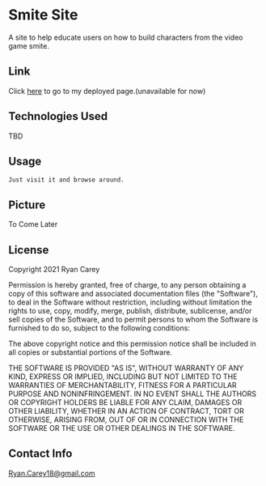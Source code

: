 # Smite Site

A site to help educate users on how to build characters from the video game smite.

## Link

Click [here]() to go to my deployed page.(unavailable for now)

## Technologies Used

TBD

## Usage

    Just visit it and browse around.

## Picture

To Come Later

## License

Copyright 2021 Ryan Carey

Permission is hereby granted, free of charge, to any person obtaining a copy of this software and associated documentation files (the "Software"), to deal in the Software without restriction, including without limitation the rights to use, copy, modify, merge, publish, distribute, sublicense, and/or sell copies of the Software, and to permit persons to whom the Software is furnished to do so, subject to the following conditions:

The above copyright notice and this permission notice shall be included in all copies or substantial portions of the Software.

THE SOFTWARE IS PROVIDED "AS IS", WITHOUT WARRANTY OF ANY KIND, EXPRESS OR IMPLIED, INCLUDING BUT NOT LIMITED TO THE WARRANTIES OF MERCHANTABILITY, FITNESS FOR A PARTICULAR PURPOSE AND NONINFRINGEMENT. IN NO EVENT SHALL THE AUTHORS OR COPYRIGHT HOLDERS BE LIABLE FOR ANY CLAIM, DAMAGES OR OTHER LIABILITY, WHETHER IN AN ACTION OF CONTRACT, TORT OR OTHERWISE, ARISING FROM, OUT OF OR IN CONNECTION WITH THE SOFTWARE OR THE USE OR OTHER DEALINGS IN THE SOFTWARE.

## Contact Info

Ryan.Carey18@gmail.com
